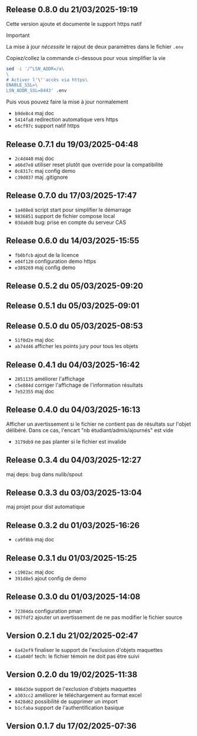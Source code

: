 ## Release 0.8.0 du 21/03/2025-19:19

Cette version ajoute et documente le support https natif

> [!IMPORTANT]
> La mise à jour *nécessite* le rajout de deux paramètres dans le fichier `.env`
>
> Copiez/collez la commande ci-dessous pour vous simplifier la vie
~~~sh
sed -i '/^LSN_ADDR=/a\
\
# Activer l'\''accès via https\
ENABLE_SSL=\
LSN_ADDR_SSL=8443' .env
~~~
Puis vous pouvez faire la mise à jour normalement

* `b9de8c4` maj doc
* `5414fa8` redirection automatique vers https
* `e6cf97c` support natif https

## Release 0.7.1 du 19/03/2025-04:48

* `2c4d448` maj doc
* `a66d7e8` utiliser reset plutôt que override pour la compatibilité
* `0c8317c` maj config demo
* `c39d037` maj .gitignore

## Release 0.7.0 du 17/03/2025-17:47

* `1a408e8` script start pour simplifier le démarrage
* `9836851` support de fichier compose local
* `03da6d0` bug: prise en compte du serveur CAS

## Release 0.6.0 du 14/03/2025-15:55

* `fb0bfcb` ajout de la licence
* `e04f120` configuration demo https
* `e389269` maj config demo

## Release 0.5.2 du 05/03/2025-09:20

## Release 0.5.1 du 05/03/2025-09:01

## Release 0.5.0 du 05/03/2025-08:53

* `51f0d2e` maj doc
* `ab74d46` afficher les points jury pour tous les objets

## Release 0.4.1 du 04/03/2025-16:42

* `2851135` améliorer l'affichage
* `c5e884d` corriger l'affichage de l'information résultats
* `7e52355` maj doc

## Release 0.4.0 du 04/03/2025-16:13

Afficher un avertissement si le fichier ne contient pas de résultats sur l'objet
délibéré. Dans ce cas, l'encart "nb étudiant/admis/ajournés" est vide

* `3179db9` ne pas planter si le fichier est invalide

## Release 0.3.4 du 04/03/2025-12:27

maj deps: bug dans nulib/spout

## Release 0.3.3 du 03/03/2025-13:04

maj projet pour dist automatique

## Release 0.3.2 du 01/03/2025-16:26

* `ca9f8bb` maj doc

## Release 0.3.1 du 01/03/2025-15:25

* `c1902ac` maj doc
* `391d8e5` ajout config de demo

## Release 0.3.0 du 01/03/2025-14:08

* `72304da` configuration pman
* `067fdf2` ajouter un avertissement de ne pas modifier le fichier source

## Version 0.2.1 du 21/02/2025-02:47

* `6a42ef9` finaliser le support de l'exclusion d'objets maquettes
* `41a040f` tech: le fichier témoin ne doit pas être suivi

## Version 0.2.0 du 19/02/2025-11:38

* `886d3de` support de l'exclusion d'objets maquettes
* `a303cc2` améliorer le téléchargement au format excel
* `8428d62` possibilité de supprimer un import
* `b1cfaba` support de l'authentification basique

## Version 0.1.7 du 17/02/2025-07:36
